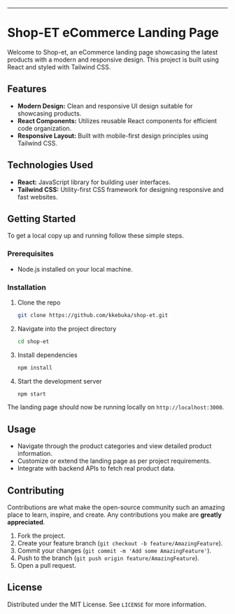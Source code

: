
---

# Shop-ET eCommerce Landing Page

Welcome to Shop-et, an eCommerce landing page showcasing the latest products with a modern and responsive design. This project is built using React and styled with Tailwind CSS.

## Features

- **Modern Design:** Clean and responsive UI design suitable for showcasing products.
- **React Components:** Utilizes reusable React components for efficient code organization.
- **Responsive Layout:** Built with mobile-first design principles using Tailwind CSS.

## Technologies Used

- **React:** JavaScript library for building user interfaces.
- **Tailwind CSS:** Utility-first CSS framework for designing responsive and fast websites.

## Getting Started

To get a local copy up and running follow these simple steps.

### Prerequisites

- Node.js installed on your local machine.

### Installation

1. Clone the repo
   ```sh
   git clone https://github.com/kkebuka/shop-et.git
   ```
2. Navigate into the project directory
   ```sh
   cd shop-et
   ```
3. Install dependencies
   ```sh
   npm install
   ```
4. Start the development server
   ```sh
   npm start
   ```

The landing page should now be running locally on `http://localhost:3000`.

## Usage

- Navigate through the product categories and view detailed product information.
- Customize or extend the landing page as per project requirements.
- Integrate with backend APIs to fetch real product data.

## Contributing

Contributions are what make the open-source community such an amazing place to learn, inspire, and create. Any contributions you make are **greatly appreciated**.

1. Fork the project.
2. Create your feature branch (`git checkout -b feature/AmazingFeature`).
3. Commit your changes (`git commit -m 'Add some AmazingFeature'`).
4. Push to the branch (`git push origin feature/AmazingFeature`).
5. Open a pull request.

## License

Distributed under the MIT License. See `LICENSE` for more information.
